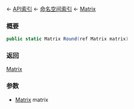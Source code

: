 ← [API索引](Api-Index) ← [命名空间索引](Namespace-Index) ← [Matrix](VRageMath.Matrix)

### 概要

```csharp
public static Matrix Round(ref Matrix matrix)
```

### 返回

[Matrix](VRageMath.Matrix)

### 参数

* [Matrix](VRageMath.Matrix) matrix
